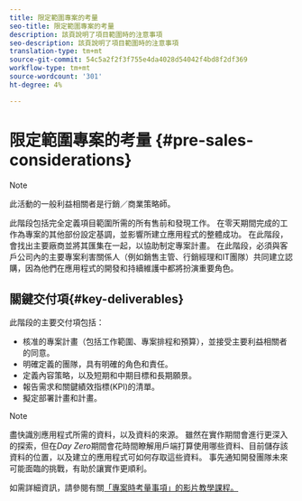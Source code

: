 ```yaml
---
title: 限定範圍專案的考量
seo-title: 限定範圍專案的考量
description: 該頁說明了項目範圍時的注意事項
seo-description: 該頁說明了項目範圍時的注意事項
translation-type: tm+mt
source-git-commit: 54c5a2f2f3f755e4da4028d54042f4bd8f2df369
workflow-type: tm+mt
source-wordcount: '301'
ht-degree: 4%

---
```



# 限定範圍專案的考量 {#pre-sales-considerations}

>[!NOTE]
>此活動的一般利益相關者是行銷／商業策略師。

此階段包括完全定義項目範圍所需的所有售前和發現工作。 在零天期間完成的工作為專案的其他部份設定基調，並影響所建立應用程式的整體成功。
在此階段，會找出主要廠商並將其匯集在一起，以協助制定專案計畫。 在此階段，必須與客戶公司內的主要專案利害關係人（例如銷售主管、行銷經理和IT團隊）共同建立認購，因為他們在應用程式的開發和持續維護中都將扮演重要角色。

## 關鍵交付項{#key-deliverables}

此階段的主要交付項包括：

* 核准的專案計畫（包括工作範圍、專案排程和預算），並接受主要利益相關者的同意。
* 明確定義的團隊，具有明確的角色和責任。
* 定義內容策略，以及短期和中期目標和長期願景。
* 報告需求和關鍵績效指標(KPI)的清單。
* 擬定部署計畫和計畫。

>[!NOTE]
>
>盡快識別應用程式所需的資料，以及資料的來源。 雖然在實作期間會進行更深入的探索，但在&#x200B;*Day Zero*&#x200B;期間會花時間瞭解用戶端打算使用哪些資料、目前儲存該資料的位置，以及建立的應用程式可如何存取這些資料。 事先通知開發團隊未來可能面臨的挑戰，有助於讓實作更順利。

如需詳細資訊，請參閱有關[「專案時考量事項」的影片教學課程。](https://helpx.adobe.com/experience-manager/6-5/screens/using/project-considerations.html)
